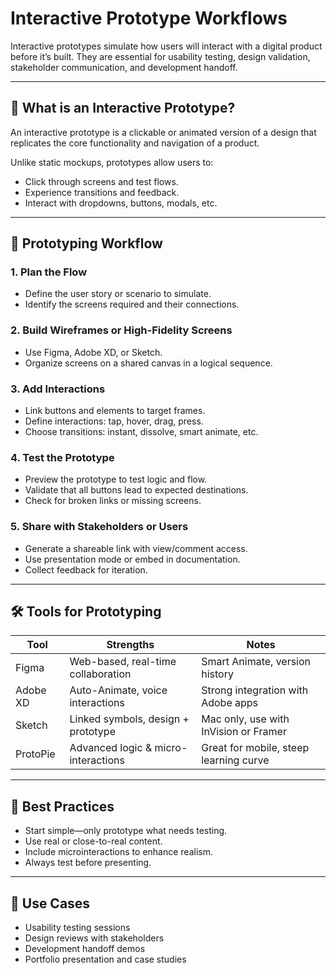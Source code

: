 # Interactive Prototype Workflows

Interactive prototypes simulate how users will interact with a digital product before it’s built. They are essential for usability testing, design validation, stakeholder communication, and development handoff.

---

## 🧩 What is an Interactive Prototype?

An interactive prototype is a clickable or animated version of a design that replicates the core functionality and navigation of a product.

Unlike static mockups, prototypes allow users to:
- Click through screens and test flows.
- Experience transitions and feedback.
- Interact with dropdowns, buttons, modals, etc.

---

## 🔁 Prototyping Workflow

### 1. **Plan the Flow**
- Define the user story or scenario to simulate.
- Identify the screens required and their connections.

### 2. **Build Wireframes or High-Fidelity Screens**
- Use Figma, Adobe XD, or Sketch.
- Organize screens on a shared canvas in a logical sequence.

### 3. **Add Interactions**
- Link buttons and elements to target frames.
- Define interactions: tap, hover, drag, press.
- Choose transitions: instant, dissolve, smart animate, etc.

### 4. **Test the Prototype**
- Preview the prototype to test logic and flow.
- Validate that all buttons lead to expected destinations.
- Check for broken links or missing screens.

### 5. **Share with Stakeholders or Users**
- Generate a shareable link with view/comment access.
- Use presentation mode or embed in documentation.
- Collect feedback for iteration.

---

## 🛠 Tools for Prototyping

| Tool       | Strengths                          | Notes                                  |
|------------|------------------------------------|----------------------------------------|
| Figma      | Web-based, real-time collaboration | Smart Animate, version history         |
| Adobe XD   | Auto-Animate, voice interactions   | Strong integration with Adobe apps     |
| Sketch     | Linked symbols, design + prototype | Mac only, use with InVision or Framer  |
| ProtoPie   | Advanced logic & micro-interactions| Great for mobile, steep learning curve |

---

## 🎯 Best Practices

- Start simple—only prototype what needs testing.
- Use real or close-to-real content.
- Include microinteractions to enhance realism.
- Always test before presenting.

---

## 📌 Use Cases

- Usability testing sessions
- Design reviews with stakeholders
- Development handoff demos
- Portfolio presentation and case studies

